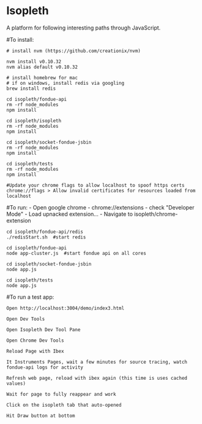 # Isopleth

A platform for following interesting paths through JavaScript.

#To install:
    
    # install nvm (https://github.com/creationix/nvm)
    
    nvm install v0.10.32
    nvm alias default v0.10.32
    
    # install homebrew for mac
    # if on windows, install redis via googling
    brew install redis
       
    cd isopleth/fondue-api
    rm -rf node_modules
    npm install
    
    cd isopleth/isopleth
    rm -rf node_modules
    npm install
    
    cd isopleth/socket-fondue-jsbin
    rm -rf node_modules
    npm install
    
    cd isopleth/tests
    rm -rf node_modules
    npm install
    
    #Update your chrome flags to allow localhost to spoof https certs
    chrome://flags > Allow invalid certificates for resources loaded from localhost

#To run:
    - Open google chrome
    - chrome://extensions
    - check "Developer Mode"
    - Load upnacked extension...
    - Navigate to isopleth/chrome-extension
    
    cd isopleth/fondue-api/redis
    ./redisStart.sh  #start redis
    
    cd isopleth/fondue-api
    node app-cluster.js  #start fondue api on all cores
    
    cd isopleth/socket-fondue-jsbin
    node app.js
    
    cd isopleth/tests
    node app.js
    
#To run a test app:

    Open http://localhost:3004/demo/index3.html
             
    Open Dev Tools
             
    Open Isopleth Dev Tool Pane
    
    Open Chrome Dev Tools
    
    Reload Page with Ibex
    
    It Instruments Pages, wait a few minutes for source tracing, watch fondue-api logs for activity
    
    Refresh web page, reload with ibex again (this time is uses cached values)
    
    Wait for page to fully reappear and work
    
    Click on the isopleth tab that auto-opened
    
    Hit Draw button at bottom
    
